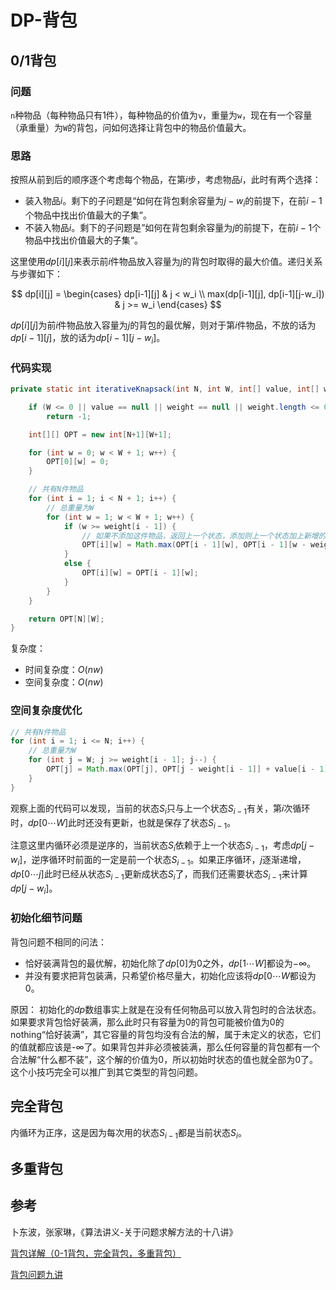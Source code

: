 # DP-背包
## 0/1背包
### 问题
`n`种物品（每种物品只有1件），每种物品的价值为`v`，重量为`w`，现在有一个容量（承重量）为`W`的背包，问如何选择让背包中的物品价值最大。
### 思路
按照从前到后的顺序逐个考虑每个物品，在第$i$步，考虑物品$i$，此时有两个选择：
* 装入物品$i$。剩下的子问题是“如何在背包剩余容量为$j-w_i$的前提下，在前$i-1$个物品中找出价值最大的子集”。
* 不装入物品$i$。剩下的子问题是”如何在背包剩余容量为$j$的前提下，在前$i-1$个物品中找出价值最大的子集“。

这里使用$dp[i][j]$来表示前$i$件物品放入容量为$j$的背包时取得的最大价值。递归关系与步骤如下：

$$
dp[i][j] = 
\begin{cases}
dp[i-1][j] & j < w_i \\
max(dp[i-1][j], dp[i-1][j-w_i]) & j >= w_i
\end{cases}
$$

$dp[i][j]$为前$i$件物品放入容量为$j$的背包的最优解，则对于第$i$件物品，不放的话为$dp[i-1][j]$，放的话为$dp[i-1][j-w_i]$。
### 代码实现
```java
private static int iterativeKnapsack(int N, int W, int[] value, int[] weight) {

    if (W <= 0 || value == null || weight == null || weight.length <= 0 || N != value.length || N != weight.length)
        return -1;

    int[][] OPT = new int[N+1][W+1];

    for (int w = 0; w < W + 1; w++) {
        OPT[0][w] = 0;
    }

    // 共有N件物品
    for (int i = 1; i < N + 1; i++) {
        // 总重量为W
        for (int w = 1; w < W + 1; w++) {
            if (w >= weight[i - 1]) {
                // 如果不添加这件物品，返回上一个状态，添加则上一个状态加上新增的物品价值
                OPT[i][w] = Math.max(OPT[i - 1][w], OPT[i - 1][w - weight[i - 1]] + value[i - 1]);
            }
            else {
                OPT[i][w] = OPT[i - 1][w];
            }
        }
    }

    return OPT[N][W];
}
```
复杂度：
* 时间复杂度：$O(nw)$
* 空间复杂度：$O(nw)$
### 空间复杂度优化
```java
// 共有N件物品
for (int i = 1; i <= N; i++) {
    // 总重量为W
    for (int j = W; j >= weight[i - 1]; j--) {
        OPT[j] = Math.max(OPT[j], OPT[j - weight[i - 1]] + value[i - 1]);
    }
}
```
观察上面的代码可以发现，当前的状态$S_i$只与上一个状态$S_{i-1}$有关，第$i$次循环时，$dp[0\cdots W]$此时还没有更新，也就是保存了状态$S_{i-1}$。

注意这里内循环必须是逆序的，当前状态$S_i$依赖于上一个状态$S_{i-1}$，考虑$dp[j-w_i]$，逆序循环时前面的一定是前一个状态$S_{i-1}$。如果正序循环，$j$逐渐递增，$dp[0\cdots j]$此时已经从状态$S_{i-1}$更新成状态$S_i$了，而我们还需要状态$S_{i-1}$来计算$dp[j-w_i]$。
### 初始化细节问题
背包问题不相同的问法：
* 恰好装满背包的最优解，初始化除了$dp[0]$为$0$之外，$dp[1\cdots W]$都设为$-\infty$。
* 并没有要求把背包装满，只希望价格尽量大，初始化应该将$dp[0\cdots W$都设为0。

原因：
初始化的$dp$数组事实上就是在没有任何物品可以放入背包时的合法状态。如果要求背包恰好装满，那么此时只有容量为0的背包可能被价值为0的nothing“恰好装满”，其它容量的背包均没有合法的解，属于未定义的状态，它们的值就都应该是-∞了。如果背包并非必须被装满，那么任何容量的背包都有一个合法解“什么都不装”，这个解的价值为0，所以初始时状态的值也就全部为0了。这个小技巧完全可以推广到其它类型的背包问题。
## 完全背包
内循环为正序，这是因为每次用的状态$S_{i-1}$都是当前状态$S_i$。
## 多重背包

## 参考
卜东波，张家琳，《算法讲义-关于问题求解方法的十八讲》

[背包详解（0-1背包，完全背包，多重背包）](https://www.cnblogs.com/jk17211764/p/9677399.html)

[背包问题九讲](https://www.kancloud.cn/kancloud/pack/70124)